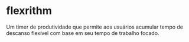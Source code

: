 # flexrithm
Um timer de produtividade que permite aos usuários acumular tempo de descanso flexível com base em seu tempo de trabalho focado.
